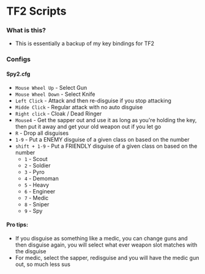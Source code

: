 # TF2 Scripts
 
### What is this?
 - This is essentially a backup of my key bindings for TF2

### Configs

#### Spy2.cfg
 - `Mouse Wheel Up` - Select Gun
 - `Mouse Wheel Down` - Select Knife
 - `Left Click` - Attack and then re-disguise if you stop attacking
 - `Midde Click` - Regular attack with no auto disguise
 - `Right click` - Cloak / Dead Ringer
 - `Mouse4` - Get the sapper out and use it as long as you're holding the key, then put it away and get your old weapon out if you let go
 - `R` - Drop all disguises
 - `1-9` - Put a ENEMY disguise of a given class on based on the number
 - `shift + 1-9` - Put a FRIENDLY disguise of a given class on based on the number
   - `1` - Scout
   - `2` - Soldier
   - `3` - Pyro
   - `4` - Demoman
   - `5` - Heavy
   - `6` - Engineer
   - `7` - Medic
   - `8` - Sniper
   - `9` - Spy

#### Pro tips:
 - If you disguise as something like a medic, you can change guns and then disguise again, you will select what ever weapon slot matches with the disguise
 - For medic, select the sapper, redisguise and you will have the medic gun out, so much less sus
